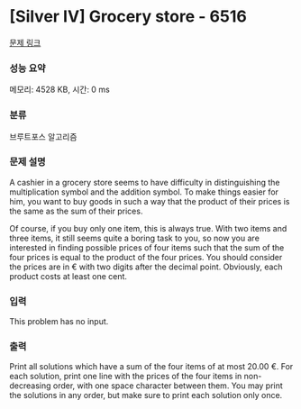 # [Silver IV] Grocery store - 6516 

[문제 링크](https://www.acmicpc.net/problem/6516) 

### 성능 요약

메모리: 4528 KB, 시간: 0 ms

### 분류

브루트포스 알고리즘

### 문제 설명

<p>A cashier in a grocery store seems to have difficulty in distinguishing the multiplication symbol and the addition symbol. To make things easier for him, you want to buy goods in such a way that the product of their prices is the same as the sum of their prices.</p>

<p>Of course, if you buy only one item, this is always true. With two items and three items, it still seems quite a boring task to you, so now you are interested in finding possible prices of four items such that the sum of the four prices is equal to the product of the four prices. You should consider the prices are in € with two digits after the decimal point. Obviously, each product costs at least one cent.</p>

### 입력 

 <p>This problem has no input.</p>

### 출력 

 <p>Print all solutions which have a sum of the four items of at most 20.00 €. For each solution, print one line with the prices of the four items in non-decreasing order, with one space character between them. You may print the solutions in any order, but make sure to print each solution only once.</p>

